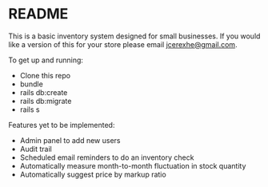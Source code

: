 # README

This is a basic inventory system designed for small businesses. If you would like a version of this for your store please email jcerexhe@gmail.com.

To get up and running:
- Clone this repo
- bundle
- rails db:create
- rails db:migrate
- rails s

Features yet to be implemented:
- Admin panel to add new users
- Audit trail
- Scheduled email reminders to do an inventory check
- Automatically measure month-to-month fluctuation in stock quantity
- Automatically suggest price by markup ratio
